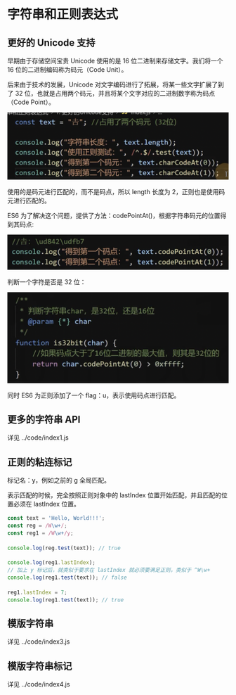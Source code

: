 # 字符串和正则表达式

## 更好的 Unicode 支持

早期由于存储空间宝贵 Unicode 使用的是 16 位二进制来存储文字。我们将一个 16 位的二进制编码称为码元（Code Unit）。

后来由于技术的发展，Unicode 对文字编码进行了拓展，将某一些文字扩展了到了 32 位，也就是占用两个码元，并且将某个文字对应的二进制数字称为码点（Code Point）。

![alt text](image-1.png)

使用的是码元进行匹配的，而不是码点，所以 length 长度为 2，正则也是使用码元进行匹配的。

ES6 为了解决这个问题，提供了方法：codePointAt()，根据字符串码元的位置得到其码点:

![alt text](image.png)

判断一个字符是否是 32 位：

![alt text](image-2.png)

同时 ES6 为正则添加了一个 flag：u，表示使用码点进行匹配。

## 更多的字符串 API

详见 ../code/index1.js

## 正则的粘连标记

标记名：y，例如之前的 g 全局匹配。

表示匹配的时候，完全按照正则对象中的 lastIndex 位置开始匹配，并且匹配的位置必须在 lastIndex 位置。

```js
const text = 'Hello, World!!!';
const reg = /W\w+/;
const reg1 = /W\w+/y;

console.log(reg.test(text)); // true

console.log(reg1.lastIndex);
// 加上 y 标记后，就类似于要求在 lastIndex 就必须要满足正则，类似于 ^W\w+
console.log(reg1.test(text)); // false

reg1.lastIndex = 7;
console.log(reg1.test(text)); // true
```

## 模版字符串

详见 ../code/index3.js

## 模版字符串标记

详见 ../code/index4.js
